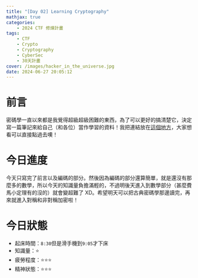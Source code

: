 ```yaml
---
title: "[Day 02] Learning Cryptography"
mathjax: true
categories:
    - 2024 CTF 修煉計畫
tags:
    - CTF
    - Crypto
    - Cryptography
    - CyberSec
    - 30天計畫
cover: /images/hacker_in_the_universe.jpg
date: 2024-06-27 20:05:12
---
```


# 前言

密碼學一直以來都是我覺得超級超級困難的東西，為了可以更好的搞清楚它，決定寫一篇筆記來給自己（和各位）當作學習的資料！我把連結放在[這個地方](/StudyNotes/Cryptography-Notes-密碼學任督二脈)，大家想看可以直接點過去噢！

# 今日進度

今天只寫完了前言以及編碼的部分。然後因為編碼的部分還算簡單，就是還沒有那麼多的數學，所以今天的知識量負擔滿輕的，不過明後天進入到數學部分（甚麼費馬小定理有的沒的）就會變超難了 XD。希望明天可以把古典密碼學那邊讀完，再來就進入對稱和非對稱加密啦！

# 今日狀態

-   起床時間：`8:30`但是滑手機到`9:05`才下床
-   知識量：⭐
-   疲勞程度：⭐⭐⭐
-   精神狀態：⭐⭐⭐
